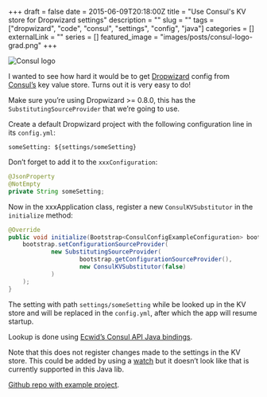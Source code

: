 +++
draft = false
date = 2015-06-09T20:18:00Z
title = "Use Consul's KV store for Dropwizard settings"
description = ""
slug = ""
tags = ["dropwizard", "code", "consul", "settings", "config", "java"]
categories = []
externalLink = ""
series = []
featured_image = "images/posts/consul-logo-grad.png"
+++

![Consul logo](consul-logo-grad.png)

I wanted to see how hard it would be to get [Dropwizard](http://www.dropwizard.io/) config from [Consul’s](https://consul.io/docs/agent/http/kv.html) key value store. Turns out it is very easy to do!

Make sure you’re using Dropwizard >= 0.8.0, this has the `SubstitutingSourceProvider` that we’re going to use.

Create a default Dropwizard project with the following configuration line in its `config.yml`:

`someSetting: ${settings/someSetting}`

Don’t forget to add it to the `xxxConfiguration`:
```java
@JsonProperty
@NotEmpty
private String someSetting;
```

Now in the xxxApplication class, register a new `ConsulKVSubstitutor` in the `initialize` method:
```java
@Override
public void initialize(Bootstrap<ConsulConfigExampleConfiguration> bootstrap) {
	bootstrap.setConfigurationSourceProvider(
			new SubstitutingSourceProvider(
					bootstrap.getConfigurationSourceProvider(),
					new ConsulKVSubstitutor(false)
			)
	);
}
```

The setting with path `settings/someSetting` while be looked up in the KV store and will be replaced in the `config.yml`, after which the app will resume startup.

Lookup is done using [Ecwid’s Consul API Java bindings](https://github.com/Ecwid/consul-api).

Note that this does not register changes made to the settings in the KV store. This could be added by using a [watch](https://www.consul.io/docs/agent/watches.html) but it doesn’t look like that is currently supported in this Java lib.

[Github repo with example project](https://github.com/remmelt/dropwizard-consul-config-provider).

